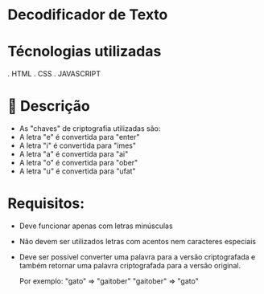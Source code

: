 # Decodificador de Texto



  # Técnologias utilizadas
  . HTML
  . CSS
  . JAVASCRIPT

  # :hammer: Descrição

  * As "chaves" de criptografia utilizadas são:
  * A letra "e" é convertida para "enter"
  * A letra "i" é convertida para "imes"
  * A letra "a" é convertida para "ai"
  * A letra "o" é convertida para "ober"
  * A letra "u" é convertida para "ufat"

  # Requisitos:

 * Deve funcionar apenas com letras minúsculas
 * Não devem ser utilizados letras com acentos nem caracteres especiais
 * Deve ser possível converter uma palavra para a versão criptografada e também retornar uma palavra criptografada para a versão original.

   Por exemplo:
  "gato" => "gaitober"
  "gaitober" => "gato"
